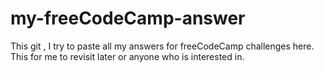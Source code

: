 # my-freeCodeCamp-answer
This git , I try to paste all my answers for freeCodeCamp challenges here.
This for me to revisit later or anyone who is interested in.
